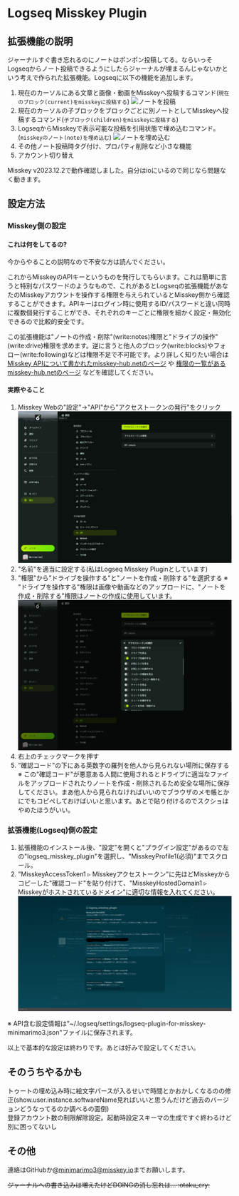 # Logseq Misskey Plugin

## 拡張機能の説明

ジャーナルすぐ書き忘れるのにノートはポンポン投稿してる。ならいっそLogseqからノート投稿できるようにしたらジャーナルが埋まるんじゃないかという考えで作られた拡張機能。Logseqに以下の機能を追加します。

1. 現在のカーソルにある文章と画像・動画をMisskeyへ投稿するコマンド(`現在のブロック(current)をmisskeyに投稿する`)
    ![ノートを投稿](./document/post_note.gif)
2. 現在のカーソルの子ブロックをブロックごとに別ノートとしてMisskeyへ投稿するコマンド(`子ブロック(children)をmisskeyに投稿する`)
3. LogseqからMisskeyで表示可能な投稿を引用状態で埋め込むコマンド。(`misskeyのノート(note)を埋め込む`)
    ![ノートを埋め込む](./document/embed_note.gif)
4. その他ノート投稿時タグ付け、プロパティ削除など小さな機能
5. アカウント切り替え

Misskey v2023.12.2で動作確認しました。自分はioにいるので同じなら問題なく動きます。

## 設定方法

### Misskey側の設定

#### これは何をしてるの?

今からやることの説明なので不安な方は読んでください。

これからMisskeyのAPIキーというものを発行してもらいます。これは簡単に言うと特別なパスワードのようなもので、これがあるとLogseqの拡張機能があなたのMisskeyアカウントを操作する権限を与えられているとMisskey側から確認することができます。APIキーはログイン時に使用するID/パスワードと違い同時に複数個発行することができ、それぞれのキーごとに権限を細かく設定・無効化できるので比較的安全です。

この拡張機能は"ノートの作成・削除"(write:notes)権限と"ドライブの操作"(write:drive)権限を求めます。逆に言うと他人のブロック(write:blocks)やフォロー(write:following)などは権限不足で不可能です。より詳しく知りたい場合は [Misskey APIについて書かれたmisskey-hub.netのページ](https://misskey-hub.net/en/docs/for-developers/api/) や [権限の一覧があるmisskey-hub.netのページ](https://misskey-hub.net/en/docs/for-developers/api/permission/) などを確認してください。

#### 実際やること

1. Misskey Webの"設定"->"API"から"アクセストークンの発行"をクリック
![APIの場所](./document/API_place.png)
2. "名前"を適当に設定する(私はLogseq Misskey Pluginとしています)
3. "権限"から"ドライブを操作する"と"ノートを作成・削除する"を選択する
    ※ "ドライブを操作する"権限は画像や動画などのアップロードに、"ノートを作成・削除する"権限はノートの作成に使用しています。
    ![APIの権限](./document/API_permission.png)
4. 右上のチェックマークを押す
5. "確認コード"の下にある英数字の羅列を他人から見られない場所に保存する  
    ※ この"確認コード"が悪意ある人間に使用されるとドライブに適当なファイルをアップロードされたりノートを作成・削除されるため安全な場所に保存してください。まあ他人から見られなければいいのでブラウザのメモ帳とかにでもコピペしておけばいいと思います。あとで貼り付けるのでスクショはやめたほうがいい。

### 拡張機能(Logseq)側の設定

1. 拡張機能のインストール後、"設定"を開くと"プラグイン設定"があるので左の"logseq_misskey_plugin"を選択し、"MisskeyProfile1(必須)"までスクロール。
2. "MisskeyAccessToken1 ▹ Misskeyアクセストークン"に先ほどMisskeyからコピーした"確認コード"を貼り付けて、"MisskeyHostedDomain1 ▹ Misskeyがホストされているドメイン"に適切な情報を入れてください。
![拡張機能にAPIキーを設定](./document/set_api_key_logseq.png)

※ API含む設定情報は"~/.logseq/settings/logseq-plugin-for-misskey-minimarimo3.json"ファイルに保存されます。

以上で基本的な設定は終わりです。あとは好みで設定してください。

## そのうちやるかも

トゥートの埋め込み時に絵文字パースが入るせいで時間とかおかしくなるのの修正(show.user.instance.softwareName見ればいいと思うんだけど過去のバージョンどうなってるのか調べるの面倒)  
登録アカウント数の制限解除設定。起動時設定スキーマの生成ですぐ終わるけど別に困ってないし

## その他

連絡はGitHubか[@minimarimo3@misskey.io](https://misskey.io/@minimarimo3@misskey.io)までお願いします。

~~ジャーナルへの書き込みは増えたけどDOINGの消し忘れは... :otaku_cry:~~
